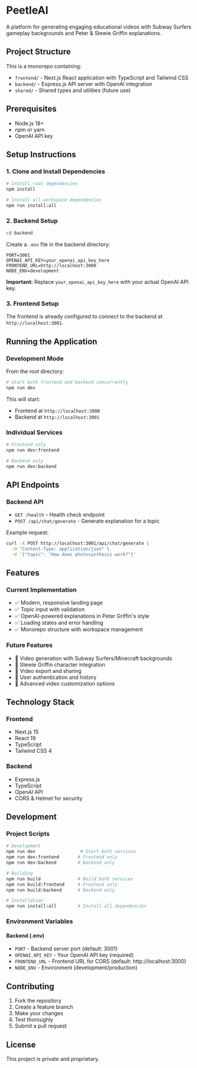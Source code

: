 # PeetleAI

A platform for generating engaging educational videos with Subway Surfers gameplay backgrounds and Peter & Stewie Griffin explanations.

## Project Structure

This is a monorepo containing:

- `frontend/` - Next.js React application with TypeScript and Tailwind CSS
- `backend/` - Express.js API server with OpenAI integration
- `shared/` - Shared types and utilities (future use)

## Prerequisites

- Node.js 18+ 
- npm or yarn
- OpenAI API key

## Setup Instructions

### 1. Clone and Install Dependencies

```bash
# Install root dependencies
npm install

# Install all workspace dependencies
npm run install:all
```

### 2. Backend Setup

```bash
cd backend
```

Create a `.env` file in the backend directory:

```env
PORT=3001
OPENAI_API_KEY=your_openai_api_key_here
FRONTEND_URL=http://localhost:3000
NODE_ENV=development
```

**Important:** Replace `your_openai_api_key_here` with your actual OpenAI API key.

### 3. Frontend Setup

The frontend is already configured to connect to the backend at `http://localhost:3001`.

## Running the Application

### Development Mode

From the root directory:

```bash
# Start both frontend and backend concurrently
npm run dev
```

This will start:
- Frontend at `http://localhost:3000`
- Backend at `http://localhost:3001`

### Individual Services

```bash
# Frontend only
npm run dev:frontend

# Backend only  
npm run dev:backend
```

## API Endpoints

### Backend API

- `GET /health` - Health check endpoint
- `POST /api/chat/generate` - Generate explanation for a topic

Example request:
```bash
curl -X POST http://localhost:3001/api/chat/generate \
  -H "Content-Type: application/json" \
  -d '{"topic": "How does photosynthesis work?"}'
```

## Features

### Current Implementation

- ✅ Modern, responsive landing page
- ✅ Topic input with validation
- ✅ OpenAI-powered explanations in Peter Griffin's style
- ✅ Loading states and error handling
- ✅ Monorepo structure with workspace management

### Future Features

- 🔄 Video generation with Subway Surfers/Minecraft backgrounds
- 🔄 Stewie Griffin character integration
- 🔄 Video export and sharing
- 🔄 User authentication and history
- 🔄 Advanced video customization options

## Technology Stack

### Frontend
- Next.js 15
- React 19
- TypeScript
- Tailwind CSS 4

### Backend
- Express.js
- TypeScript
- OpenAI API
- CORS & Helmet for security

## Development

### Project Scripts

```bash
# Development
npm run dev                 # Start both services
npm run dev:frontend       # Frontend only
npm run dev:backend        # Backend only

# Building
npm run build              # Build both services
npm run build:frontend     # Frontend only
npm run build:backend      # Backend only

# Installation
npm run install:all        # Install all dependencies
```

### Environment Variables

#### Backend (.env)
- `PORT` - Backend server port (default: 3001)
- `OPENAI_API_KEY` - Your OpenAI API key (required)
- `FRONTEND_URL` - Frontend URL for CORS (default: http://localhost:3000)
- `NODE_ENV` - Environment (development/production)

## Contributing

1. Fork the repository
2. Create a feature branch
3. Make your changes
4. Test thoroughly
5. Submit a pull request

## License

This project is private and proprietary.
